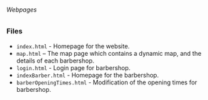 ###### Webpages
### Files
- `index.html` - Homepage for the website.
- `map.html` – The map page which contains a dynamic map, and the details of each barbershop.
- `login.html` - Login page for barbershop.
- `indexBarber.html` - Homepage for the barbershop.
- `barberOpeningTimes.html` - Modification of the opening times for barbershop.
